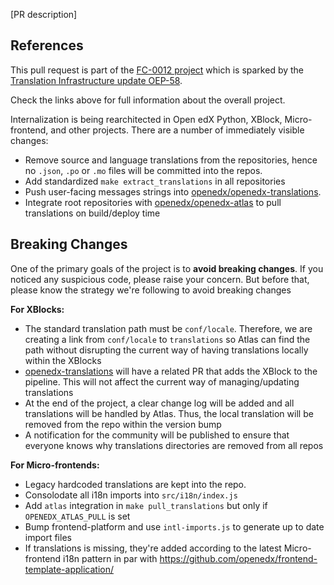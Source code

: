 [PR description]

References
----------

This pull request is part of the [FC-0012 project](https://openedx.atlassian.net/l/cp/XGS0iCcQ) which is sparked by the [Translation Infrastructure update OEP-58](https://open-edx-proposals.readthedocs.io/en/latest/architectural-decisions/oep-0058-arch-translations-management.html#specification).

Check the links above for full information about the overall project.

Internalization is being rearchitected in Open edX Python, XBlock, Micro-frontend, and other projects. There are a number of immediately visible changes:
 - Remove source and language translations from the repositories, hence no `.json`, `.po` or `.mo` files will be committed into the repos.
 - Add standardized `make extract_translations` in all repositories
 - Push user-facing messages strings into [openedx/openedx-translations](https://github.com/openedx/openedx-translations/).
 - Integrate root repositories with [openedx/openedx-atlas](https://github.com/openedx/openedx-atlas/) to pull translations on build/deploy time

Breaking Changes
----------------

One of the primary goals of the project is to **avoid breaking changes**. If you noticed any suspicious code, please raise your concern. But before that, please know the strategy we're following to avoid breaking changes

**For XBlocks:**
 - The standard translation path must be `conf/locale`. Therefore, we are creating a link from `conf/locale` to `translations` so Atlas can find the path without disrupting the current way of having translations locally within the XBlocks
 - [openedx-translations](https://github.com/openedx/openedx-translations) will have a related PR that adds the XBlock to the pipeline. This will not affect the current way of managing/updating translations
 - At the end of the project, a clear change log will be added and all translations will be handled by Atlas. Thus, the local translation will be removed from the repo within the version bump
 - A notification for the community will be published to ensure that everyone knows why translations directories are removed from all repos

**For Micro-frontends:**

 - Legacy hardcoded translations are kept into the repo.
 - Consolodate all i18n imports into `src/i18n/index.js`
 - Add `atlas` integration in `make pull_translations` but only if `OPENEDX_ATLAS_PULL` is set
 - Bump frontend-platform and use `intl-imports.js` to generate up to date import files
 - If translations is missing, they're added according to the latest Micro-frontend i18n pattern in par with https://github.com/openedx/frontend-template-application/



